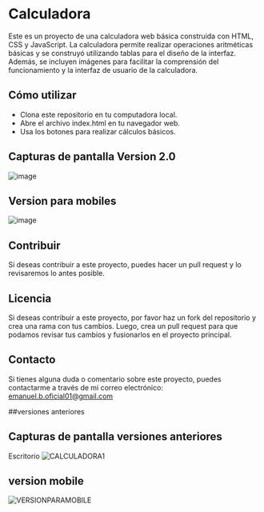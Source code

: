 # Calculadora

Este es un proyecto de una calculadora web básica construida con HTML, CSS y JavaScript. La calculadora permite realizar operaciones aritméticas básicas y se construyó utilizando tablas para el diseño de la interfaz. Además, se incluyen imágenes para facilitar la comprensión del funcionamiento y la interfaz de usuario de la calculadora.

## Cómo utilizar
* Clona este repositorio en tu computadora local.
* Abre el archivo index.html en tu navegador web.
* Usa los botones para realizar cálculos básicos.

## Capturas de pantalla Version 2.0

![image](https://github.com/emanuel-benjumea/Calculadora/assets/66340501/79df4c07-1dfd-47a2-b133-e34cfb67dfc7)

## Version para mobiles

![image](https://github.com/emanuel-benjumea/Calculadora/assets/66340501/5bcda43e-8913-41d5-b9b9-dd183f0ef89a)



## Contribuir
Si deseas contribuir a este proyecto, puedes hacer un pull request y lo revisaremos lo antes posible.

## Licencia
Si deseas contribuir a este proyecto, por favor haz un fork del repositorio y crea una rama con tus cambios. Luego, crea un pull request para que podamos revisar tus cambios y fusionarlos en el proyecto principal.

## Contacto
Si tienes alguna duda o comentario sobre este proyecto, puedes contactarme a través de mi correo electrónico: emanuel.b.oficial01@gmail.com



##versiones anteriores 

## Capturas de pantalla versiones anteriores

Escritorio
![CALCULADORA1](https://user-images.githubusercontent.com/66340501/224471995-9b7aa60e-4587-4a3a-8106-c0a7b29b7507.PNG)

## version mobile

![VERSIONPARAMOBILE](https://user-images.githubusercontent.com/66340501/224472010-285f0aff-be8d-4b3c-97e2-afbdc6c35199.PNG)
